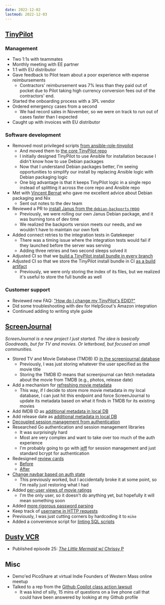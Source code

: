 ```yaml
---
date: 2022-12-02
lastmod: 2022-12-03
---
```


## [TinyPilot](https://tinypilotkvm.com)

### Management

- Two 1:1s with teammates
- Monthly meeting with EE partner
- 1:1 with EU distributor
- Gave feedback to Pilot team about a poor experience with expense reimbursements
  - Contractors' reimbursement was 7% less than they paid out of pocket due to Pilot taking high currency conversion fees out of the contractors' end.
- Started the onboarding process with a 3PL vendor
- Ordered emergency cases from a second
  - We had record sales in November, so we were on track to run out of cases faster than I expected
- Caught up with invoices with EU distributor

### Software development

- Removed most privileged scripts [from ansible-role-tinypilot](https://github.com/tiny-pilot/ansible-role-tinypilot/pull/233)
  - And moved them to [the core TinyPilot repo](https://github.com/tiny-pilot/tinypilot/pull/1148)
  - I initially designed TinyPilot to use Ansible for installation because I didn't know how to use Debian packages
  - Now that I understand Debian packages better, I'm seeing opportunities to simplify our install by replacing Ansible logic with Debian packaging logic
  - One big advantage is that it keeps TinyPilot logic in a single repo instead of splitting it across the core repo and Ansible repo
- Met with [Vincent Bernat](https://vincent.bernat.ch/en) who gave me excellent advice about Debian packaging and Nix
  - Sent out notes to the dev team
- Reviewed a PR to [install Janus from the `debian-backports` repo](https://github.com/tiny-pilot/ansible-role-ustreamer/pull/78)
  - Previously, we were rolling our own Janus Debian package, and it was burning tons of dev time
  - We realized the backports version meets our needs, and we wouldn't have to maintain our own fork
- Added connect retries to the integration tests in Gatekeeper
  - There was a timing issue where the integration tests would fail if they launched before the server was serving
  - Adding three retries and two second sleeps solved it
- Adjusted CI so that we [build a TinyPilot install bundle in every branch](https://github.com/tiny-pilot/tinypilot/pull/1214)
- Adjusted CI so that we store the TinyPilot install bundle in CI [as a build artifact](https://github.com/tiny-pilot/tinypilot/pull/1216)
  - Previously, we were only storing the index of its files, but we realized it's useful to store the full bundle as well

### Customer support

- Reviewed new FAQ: ["How do I change my TinyPilot's EDID?"](https://tinypilotkvm.com/faq/change-edid)
- Did some troubleshooting with dev for HelpScout's Amazon integration
- Continued adding to writing style guide

## [ScreenJournal](https://thescreenjournal.com/)

_ScreenJournal is a new project I just started. The idea is basically Goodreads, but for TV and movies. Or letterboxd, but focused on small communities._

- Stored TV and Movie Database (TMDB) ID [in the screenjournal database](https://github.com/mtlynch/screenjournal/pull/58)
  - Previously, I was just storing whatever the user specified as the movie title
  - Storing the TMDB ID means that screenjournal can fetch metadata about the movie from TMDB (e.g., photos, release date)
- Add a mechanism for [refreshing movie metadata](https://github.com/mtlynch/screenjournal/pull/62)
  - This way, if I decide to store more movie metadata in my local database, I can just hit this endpoint and force ScreenJournal to update its metadata based on what it finds in TMDB for its existing movies
- Add IMDB ID as [additional metadata in local DB](https://github.com/mtlynch/screenjournal/pull/66)
- Add release date as [additional metadata in local DB](https://github.com/mtlynch/screenjournal/pull/67)
- [Decoupled session management from authentication](https://github.com/mtlynch/screenjournal/pull/74)
- Researched Go authentication and session management libraries
  - It was surprisingly hard
  - Most are very complex and want to take over too much of the auth experience
  - I'm probably going to go with [jeff](https://github.com/abraithwaite/jeff) for session management and just standard bcrypt for authentication
- Redesigned [review cards](https://github.com/mtlynch/screenjournal/pull/70)
  - [Before](BpLn.webp)
  - [After](/2021-09-24/BpLn.webp)
- [Change navbar based on auth state](https://github.com/mtlynch/screenjournal/pull/71)
  - This previously worked, but I accidentally broke it at some point, so I'm really just restoring what I had
- Added [per-user views of movie ratings](https://github.com/mtlynch/screenjournal/pull/72)
  - I'm the only user, so it doesn't do anything yet, but hopefully it will mean something soon
- Added [more rigorous password parsing](https://github.com/mtlynch/screenjournal/pull/75)
- Keep track of [username in HTTP requests](https://github.com/mtlynch/screenjournal/pull/61)
- Previously, I was just cutting corners by hardcoding it to `mike`
- Added a convenience script for [linting SQL scripts](https://github.com/mtlynch/screenjournal/pull/59)

## [Dusty VCR](https://dustyvcr.com)

- Published episode 25: [_The Little Mermaid_ w/ Chrissy P](https://dustyvcr.com/25-the-little-mermaid/)

## Misc

- Demo'ed PicoShare at virtual Indie Founders of Western Mass online meetup
- Talked to a rep from the [Github Copilot class action lawsuit](https://githubcopilotinvestigation.com/)
  - It was kind of silly, 15 mins of questions on a live phone call that could have been answered by looking at my Github profile
